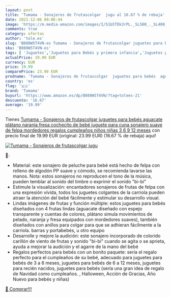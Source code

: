 ```yaml
---
layout: post
title: 'Tumama - Sonajeros de frutascolgar  jugu al 16.67 % de rebaja'
date: 2021-12-06 09:06:44
image: 'https://m.media-amazon.com/images/I/51b5TDk3rPL._SL500_._SL400_.jpg'
comments: true
category: ofertas
author: 'tole.es'
slug: 'B088W5T4VN-es Tumama - Sonajeros de frutascolgar juguetes para bebés...'
sku: 'B088W5T4VN-es'
tags: [ 'Juguetes','Juguetes para Bebés y primera infancia','Juguetes para bebés','Juguetes y juegos','Sonajeros y aros de peluche','bebé','bebés','tumama', ]
actualPrice: 19.99 EUR
currency: EUR
price: 19.99
comparePrice: 23.99 EUR
prodname: 'Tumama - Sonajeros de frutascolgar  juguetes para bebés  aguacate  plátano  naranja fresa  cochecito de bebé juguete para cuna sonajero suave de felpa mordedores regalos cumpleaños niños niñas 3 6 9 12 meses'
country: 'es'
flag: '🇪🇸'
brand: 'Tumama'
buyurl: 'https://www.amazon.es/dp/B088W5T4VN/?tag=tolees-21'
descuento: '16.67'
average: '19.99'
---
```


Tienes [Tumama - Sonajeros de frutascolgar  juguetes para bebés  aguacate  plátano  naranja fresa  cochecito de bebé juguete para cuna sonajero suave de felpa mordedores regalos cumpleaños niños niñas 3 6 9 12 meses](https://www.amazon.es/dp/B088W5T4VN/?tag=tolees-21) con precio final de  19.99 EUR (original: 23.99 EUR) (16.67 %  de rebaja) aqui!

[![Tumama - Sonajeros de frutascolgar  jugu](https://m.media-amazon.com/images/I/51b5TDk3rPL._SL500_._SL400_.jpg)](https://www.amazon.es/dp/B088W5T4VN/?tag=tolees-21)

🔎:

- Material: este sonajero de peluche para bebé está hecho de felpa con relleno de algodón PP suave y cómodo, se recomienda lavarse las manos. Nota: estos sonajeros no reproducen el tono de la música, pueden temblar al sonido del timbre o exprimir el sonido "bi-bi"
- Estimule la visualización: encantadores sonajeros de frutas de felpa con una expresión vívida, todos los juguetes colgantes de la carriola pueden atraer la atención del bebé fácilmente y estimular su desarrollo visual.
- Lindas imágenes de frutas y función múltiple: estos juguetes para bebés diseñados con 4 frutas lindas (aguacate diseñado con espejo transparente y cuentas de colores, plátano simula movimientos de pelado, naranja y fresa equipados con mordedores suaves), también diseñados con anillos para colgar para que se adhieran fácilmente a la carriola. barras y portabebés, u otro equipo
- Desarrolle y mejore la audición: este sonajero incorporado de colorido carillón de viento de frutas y sonido "bi-bi" cuando se agita o se aprieta, ayuda a mejorar la audición y el agarre de la mano del bebé
- Regalos perfectos para bebés con un bonito paquete: sería el regalo perfecto para el cumpleaños de su bebé, adecuado para juguetes para bebés de 3 a 6 meses, juguetes para bebés de 6 a 12 meses, juguetes para recién nacidos, juguetes para bebés (sería una gran idea de regalo de Navidad como cumpleaños. , Halloween, Acción de Gracias, Año Nuevo para bebés y niñas)

[🛒 Comprar!!!](https://www.amazon.es/dp/B088W5T4VN/?tag=tolees-21)
